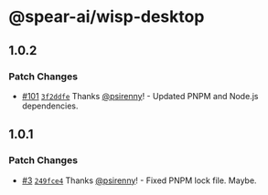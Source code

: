 # @spear-ai/wisp-desktop

## 1.0.2

### Patch Changes

- [#101](https://github.com/spear-ai/wisp/pull/101) [`3f2ddfe`](https://github.com/spear-ai/wisp/commit/3f2ddfef0626e63340a7bb8bbf30634d8bd5ea52) Thanks [@psirenny](https://github.com/psirenny)! - Updated PNPM and Node.js dependencies.

## 1.0.1

### Patch Changes

- [#3](https://github.com/spear-ai/wisp/pull/3) [`249fce4`](https://github.com/spear-ai/wisp/commit/249fce4380be96f37cc819a331124150480fd4d9) Thanks [@psirenny](https://github.com/psirenny)! - Fixed PNPM lock file. Maybe.
